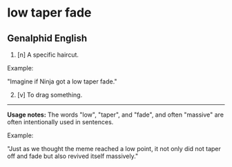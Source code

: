 # low taper fade
## Genalphid English

1. [n] A specific haircut.

Example:

"Imagine if Ninja got a low taper fade."

2. [v] To drag something.

---

**Usage notes:** The words "low", "taper", and "fade", and often "massive" are often intentionally used in sentences.

Example:

"Just as we thought the meme reached a low point, it not only did not taper off and fade but also revived itself massively."